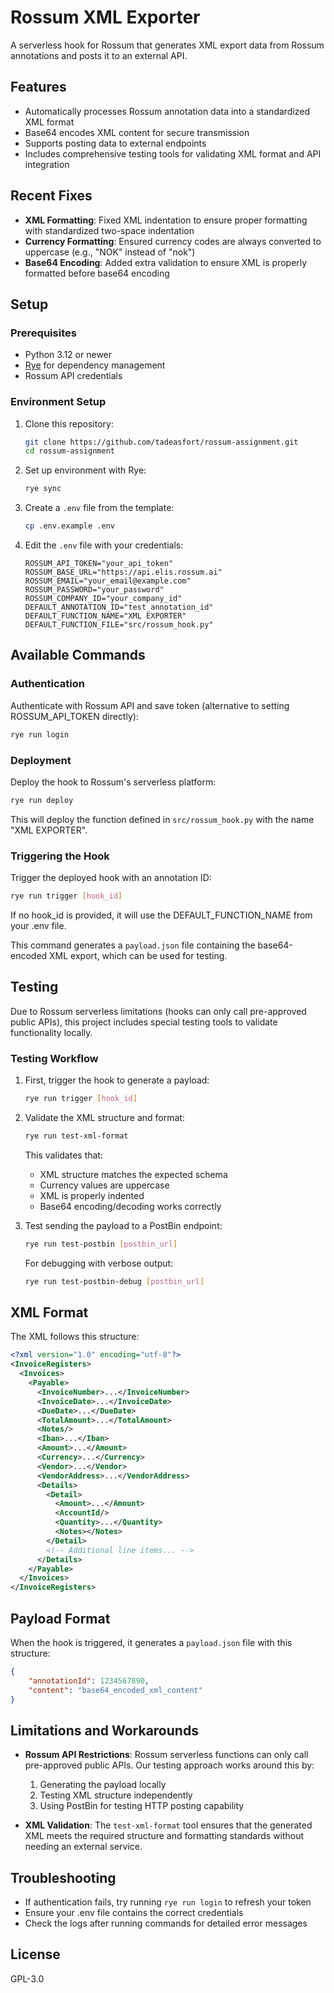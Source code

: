 # Rossum XML Exporter

A serverless hook for Rossum that generates XML export data from Rossum annotations and posts it to an external API.

## Features

- Automatically processes Rossum annotation data into a standardized XML format
- Base64 encodes XML content for secure transmission
- Supports posting data to external endpoints
- Includes comprehensive testing tools for validating XML format and API integration

## Recent Fixes

- **XML Formatting**: Fixed XML indentation to ensure proper formatting with standardized two-space indentation
- **Currency Formatting**: Ensured currency codes are always converted to uppercase (e.g., "NOK" instead of "nok")
- **Base64 Encoding**: Added extra validation to ensure XML is properly formatted before base64 encoding

## Setup

### Prerequisites

- Python 3.12 or newer
- [Rye](https://rye.astral.sh/) for dependency management
- Rossum API credentials

### Environment Setup

1. Clone this repository:
   ```bash
   git clone https://github.com/tadeasfort/rossum-assignment.git
   cd rossum-assignment
   ```

2. Set up environment with Rye:
   ```bash
   rye sync
   ```

3. Create a `.env` file from the template:
   ```bash
   cp .env.example .env
   ```

4. Edit the `.env` file with your credentials:
   ```
   ROSSUM_API_TOKEN="your_api_token"
   ROSSUM_BASE_URL="https://api.elis.rossum.ai"
   ROSSUM_EMAIL="your_email@example.com"
   ROSSUM_PASSWORD="your_password"
   ROSSUM_COMPANY_ID="your_company_id"
   DEFAULT_ANNOTATION_ID="test_annotation_id"
   DEFAULT_FUNCTION_NAME="XML EXPORTER"
   DEFAULT_FUNCTION_FILE="src/rossum_hook.py"
   ```

## Available Commands

### Authentication

Authenticate with Rossum API and save token (alternative to setting ROSSUM_API_TOKEN directly):

```bash
rye run login
```

### Deployment

Deploy the hook to Rossum's serverless platform:

```bash
rye run deploy
```

This will deploy the function defined in `src/rossum_hook.py` with the name "XML EXPORTER".

### Triggering the Hook

Trigger the deployed hook with an annotation ID:

```bash
rye run trigger [hook_id]
```

If no hook_id is provided, it will use the DEFAULT_FUNCTION_NAME from your .env file.

This command generates a `payload.json` file containing the base64-encoded XML export, which can be used for testing.

## Testing

Due to Rossum serverless limitations (hooks can only call pre-approved public APIs), this project includes special testing tools to validate functionality locally.

### Testing Workflow

1. First, trigger the hook to generate a payload:
   ```bash
   rye run trigger [hook_id]
   ```

2. Validate the XML structure and format:
   ```bash
   rye run test-xml-format
   ```
   This validates that:
   - XML structure matches the expected schema
   - Currency values are uppercase
   - XML is properly indented
   - Base64 encoding/decoding works correctly

3. Test sending the payload to a PostBin endpoint:
   ```bash
   rye run test-postbin [postbin_url]
   ```
   
   For debugging with verbose output:
   ```bash
   rye run test-postbin-debug [postbin_url]
   ```

## XML Format

The XML follows this structure:

```xml
<?xml version="1.0" encoding="utf-8"?>
<InvoiceRegisters>
  <Invoices>
    <Payable>
      <InvoiceNumber>...</InvoiceNumber>
      <InvoiceDate>...</InvoiceDate>
      <DueDate>...</DueDate>
      <TotalAmount>...</TotalAmount>
      <Notes/>
      <Iban>...</Iban>
      <Amount>...</Amount>
      <Currency>...</Currency>
      <Vendor>...</Vendor>
      <VendorAddress>...</VendorAddress>
      <Details>
        <Detail>
          <Amount>...</Amount>
          <AccountId/>
          <Quantity>...</Quantity>
          <Notes></Notes>
        </Detail>
        <!-- Additional line items... -->
      </Details>
    </Payable>
  </Invoices>
</InvoiceRegisters>
```

## Payload Format

When the hook is triggered, it generates a `payload.json` file with this structure:

```json
{
    "annotationId": 1234567890,
    "content": "base64_encoded_xml_content"
}
```

## Limitations and Workarounds

- **Rossum API Restrictions**: Rossum serverless functions can only call pre-approved public APIs. Our testing approach works around this by:
  1. Generating the payload locally
  2. Testing XML structure independently
  3. Using PostBin for testing HTTP posting capability

- **XML Validation**: The `test-xml-format` tool ensures that the generated XML meets the required structure and formatting standards without needing an external service.

## Troubleshooting

- If authentication fails, try running `rye run login` to refresh your token
- Ensure your .env file contains the correct credentials
- Check the logs after running commands for detailed error messages

## License

GPL-3.0
